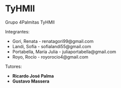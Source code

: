 # TyHMll
<!DOCTYPE html>
<html lang="en">
<head>
    <meta charset="UTF-8">
    <meta http-equiv="X-UA-Compatible" content="IE=edge">
    <meta name="viewport" content="width=device-width, initial-scale=1.0">
    <title>Grupo 4Palmitas</title>
</head>
<body>
    <p>
       Grupo 4Palmitas TyHMII
    </p>
    <p>
       Integrantes:
    </p> 
   <ul>
       <li>Gori, Renata - renatagori99@gmail.com</li>
       <li>Landi, Sofía - sofialandi55@gmail.com</li>
       <li>Portabella, María Julia - juliaportabella@gmail.com</li>
       <li>Royo, Rocío - royorocio4@gmail.com</li>
   </ul>
    <p>
    Tutores:
    </p>
<ul>
    <li><b>Ricardo José Palma</b></li>
    <li><b>Gustavo Massera</b></li>
</ul>
</body>
</html>
